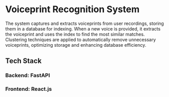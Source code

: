 # **Voiceprint Recognition System**
The system captures and extracts voiceprints from user recordings, storing them in a database for indexing. When a new voice is provided, it extracts the voiceprint and uses the index to find the most similar matches. Clustering techniques are applied to automatically remove unnecessary voiceprints, optimizing storage and enhancing database efficiency.

## **Tech Stack**
### **Backend:** FastAPI
### **Frontend:** React.js
